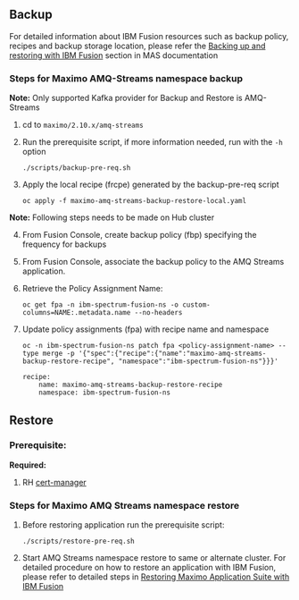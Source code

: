 Backup
----
For detailed information about IBM Fusion resources such as backup policy, recipes and backup storage location, please refer the [Backing up and restoring with IBM Fusion](https://www.ibm.com/docs/en/masv-and-l/continuous-delivery?topic=suite-backing-up-restoring-storage-fusion#taskt_backing_up_and_restoring_with_ibm_fusion__steps__1) section in MAS documentation <br>

### Steps for Maximo AMQ-Streams namespace backup

**Note:** Only supported Kafka provider for Backup and Restore is AMQ-Streams

1. cd to `maximo/2.10.x/amq-streams`
   
2. Run the prerequisite script, if more information needed, run with the `-h` option

    `./scripts/backup-pre-req.sh`
3. Apply the local recipe (frcpe) generated by the backup-pre-req script

    `oc apply -f maximo-amq-streams-backup-restore-local.yaml`

**Note:** Following steps needs to be made on Hub cluster

4. From Fusion Console, create backup policy (fbp) specifying the frequency for backups
5. From Fusion Console, associate the backup policy to the AMQ Streams application. 
6. Retrieve the Policy Assignment Name:

    `oc get fpa -n ibm-spectrum-fusion-ns -o custom-columns=NAME:.metadata.name --no-headers`
7. Update policy assignments (fpa) with recipe name and namespace

    `oc -n ibm-spectrum-fusion-ns patch fpa <policy-assignment-name> --type merge -p '{"spec":{"recipe":{"name":"maximo-amq-streams-backup-restore-recipe", "namespace":"ibm-spectrum-fusion-ns"}}}'`
    ```
    recipe:
        name: maximo-amq-streams-backup-restore-recipe
        namespace: ibm-spectrum-fusion-ns
    ```

Restore
----
### Prerequisite:

**Required:** <br>
1. RH [cert-manager](https://ibm-mas.github.io/ansible-devops/roles/cert_manager/)<br>

### Steps for Maximo AMQ Streams namespace restore
1. Before restoring application run the prerequisite script:

    `./scripts/restore-pre-req.sh`
2. Start AMQ Streams namespace restore to same or alternate cluster. For detailed procedure on how to restore an application with IBM Fusion, please refer to detailed steps in [Restoring Maximo Application Suite with IBM Fusion](https://www.ibm.com/docs/en/masv-and-l/continuous-delivery?topic=suite-backing-up-restoring-storage-fusion#restore_mas_w_fusion__title__1)
